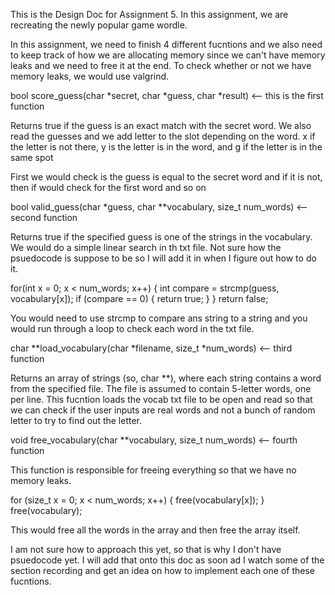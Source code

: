 This is the Design Doc for Assignment 5. In this assignment, we are recreating the newly popular game wordle.

In this assignment, we need to finish 4 different fucntions and we also need to keep track of how we are allocating memory since we can't have memory leaks and we need to free it at the end. To check whether or not we have memory leaks, we would use valgrind.

bool score_guess(char *secret, char *guess, char *result) <-- this is the first function

Returns true if the guess is an exact match with the secret word. We also read the guesses and we add letter to the slot depending on the word.
 x if the letter is not there, y is the letter is in the word, and g if the letter is in the same spot

 First we would check is the guess is equal to the secret word and if it is not, then if would check for the first word and so on

 bool valid_guess(char *guess, char **vocabulary, size_t num_words) <-- second function

 Returns true if the specified guess is one of the strings in the vocabulary. We would do a simple linear search in th txt file. Not sure how the psuedocode is suppose to be so I will add it in when I figure out how to do it. 

 for(int x = 0; x < num_words; x++) {
    int compare = strcmp(guess, vocabulary[x]);
    if (compare == 0) {
      return true;
    }
  }
  return false;

You would need to use strcmp to compare ans string to a string and you would run through a loop to check each word in the txt file.

 char **load_vocabulary(char *filename, size_t *num_words) <-- third function

 Returns an array of strings (so, char **), where each string contains a word from the specified file. The file is assumed to contain 5-letter words, one per line. This fucntion loads the vocab txt file to be open and read so that we can check if the user inputs are real words and not a bunch of random letter to try to find out the letter.

 void free_vocabulary(char **vocabulary, size_t num_words) <-- fourth function

 This function is responsible for freeing everything so that we have no memory leaks.

 for (size_t x = 0; x < num_words; x++) {
    free(vocabulary[x]);
  }
  free(vocabulary);

  This would free all the words in the array and then free the array itself.

 I am not sure how to approach this yet, so that is why I don't have psuedocode yet. I will add that onto this doc as soon ad I watch some of the section recording and get an idea on how to implement each one of these fucntions.
